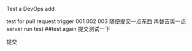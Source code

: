 Test a DevOps add

test for pull request trigger
001
002
003
随便提交一点东西
再替吉奥一点
server run test
##test again
提交测试一下


提交
